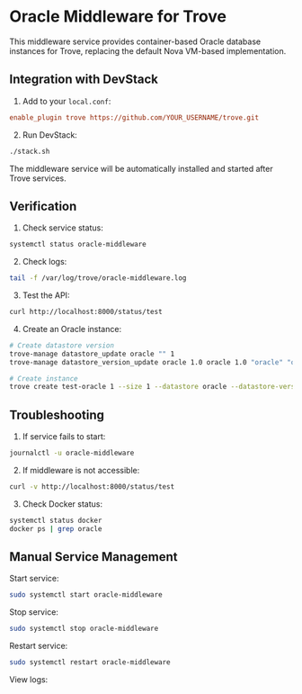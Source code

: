 # Oracle Middleware for Trove

This middleware service provides container-based Oracle database instances for Trove, replacing the default Nova VM-based implementation.

## Integration with DevStack

1. Add to your `local.conf`:
```ini
enable_plugin trove https://github.com/YOUR_USERNAME/trove.git
```

2. Run DevStack:
```bash
./stack.sh
```

The middleware service will be automatically installed and started after Trove services.

## Verification

1. Check service status:
```bash
systemctl status oracle-middleware
```

2. Check logs:
```bash
tail -f /var/log/trove/oracle-middleware.log
```

3. Test the API:
```bash
curl http://localhost:8000/status/test
```

4. Create an Oracle instance:
```bash
# Create datastore version
trove-manage datastore_update oracle "" 1
trove-manage datastore_version_update oracle 1.0 oracle 1.0 "oracle" "oracle" 1

# Create instance
trove create test-oracle 1 --size 1 --datastore oracle --datastore-version 1.0
```

## Troubleshooting

1. If service fails to start:
```bash
journalctl -u oracle-middleware
```

2. If middleware is not accessible:
```bash
curl -v http://localhost:8000/status/test
```

3. Check Docker status:
```bash
systemctl status docker
docker ps | grep oracle
```

## Manual Service Management

Start service:
```bash
sudo systemctl start oracle-middleware
```

Stop service:
```bash
sudo systemctl stop oracle-middleware
```

Restart service:
```bash
sudo systemctl restart oracle-middleware
```

View logs:
```bash
 